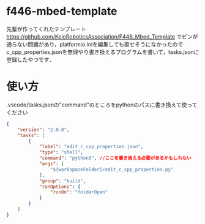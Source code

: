   
#  f446-mbed-template

先輩が作ってくれたテンプレート
https://github.com/KeioRoboticsAssociation/F446_Mbed_Template
でピンが通らない問題があり，platformio.iniを編集しても直せそうになかったので
c_cpp_properties.jsonを無理やり書き換えるプログラムを書いて，tasks.jsonに登録したやつです．

# 使い方

.vscode/tasks.jsonの"command"のところをpythonのパスに書き換えて使ってください

```json
{
    "version": "2.0.0",
    "tasks": [
        {
            "label": "edit c_cpp_properties.json",
            "type": "shell",
            "command": "python3", //ここを書き換える必要があるかもしれない
            "args": [
                "${workspaceFolder}/edit_c_cpp_properties.py"
            ],
            "group": "build",
            "runOptions": {
                "runOn": "folderOpen"
            }
        }
    ]
}
```

